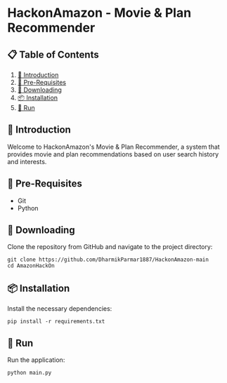 

<h1>HackonAmazon - Movie & Plan Recommender</h1>

<h2>📋 Table of Contents</h2>
<ol>
    <li><a href="#introduction">🤖 Introduction</a></li>
    <li><a href="#pre-requisites">🧠 Pre-Requisites</a></li>
    <li><a href="#downloading">🚀 Downloading</a></li>
    <li><a href="#installation">📦 Installation</a></li>
    <li><a href="#run">🏃 Run</a></li>
</ol>

<h2 id="introduction">🤖 Introduction</h2>
<p>Welcome to HackonAmazon's Movie & Plan Recommender, a system that provides movie and plan recommendations based on user search history and interests.</p>

<h2 id="pre-requisites">🧠 Pre-Requisites</h2>
<ul>
    <li>Git</li>
    <li>Python</li>
</ul>

<h2 id="downloading">🚀 Downloading</h2>
<p>Clone the repository from GitHub and navigate to the project directory:</p>
<pre><code>git clone https://github.com/DharmikParmar1887/HackonAmazon-main<br>cd AmazonHackOn</code></pre>

<h2 id="installation">📦 Installation</h2>
<p>Install the necessary dependencies:</p>
<pre><code>pip install -r requirements.txt</code></pre>

<h2 id="run">🏃 Run</h2>
<p>Run the application:</p>
<pre><code>python main.py</code></pre>

</body>
</html>
